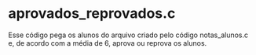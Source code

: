 # aprovados_reprovados.c
Esse código pega os alunos do arquivo criado pelo código notas_alunos.c e, de acordo com a média de 6, aprova ou reprova os alunos.
